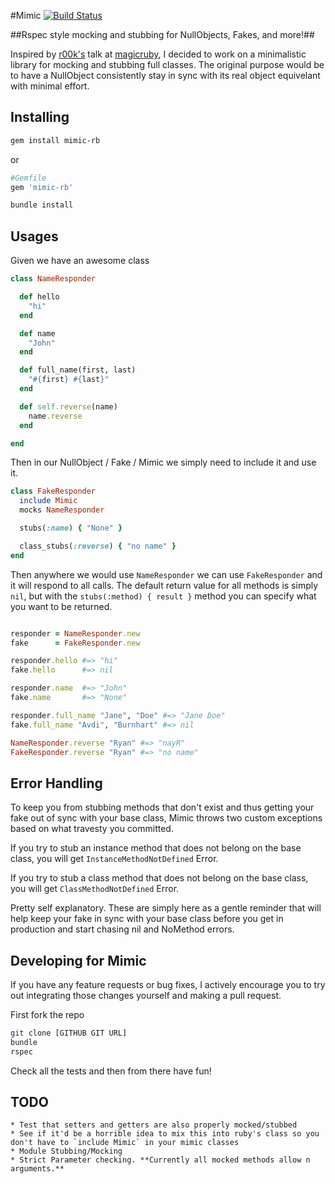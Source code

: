 #Mimic [![Build Status](https://secure.travis-ci.org/jah2488/mimic.png?branch=master)](https://travis-ci.org/jah2488/mimic)

##Rspec style mocking and stubbing for NullObjects, Fakes, and more!##

Inspired by [r00k's](http://www.twitter.com/r00k) talk at [magicruby](http://magic-ruby.com/), I decided to work on a minimalistic library for mocking and stubbing full classes. The original purpose would be to have a NullObject consistently stay in sync with its real object equivelant with minimal effort.

## Installing ##

````sh
gem install mimic-rb
````
or

````ruby
#Gemfile
gem 'mimic-rb'
````

````sh
bundle install
````

## Usages ##

Given we have an awesome class
````ruby
class NameResponder

  def hello
    "hi"
  end

  def name
    "John"
  end

  def full_name(first, last)
    "#{first} #{last}"
  end

  def self.reverse(name)
    name.reverse
  end

end
````

Then in our NullObject / Fake / Mimic we simply need to include it and use it.
````ruby
class FakeResponder
  include Mimic
  mocks NameResponder

  stubs(:name) { "None" }

  class_stubs(:reverse) { "no name" }
end
````

Then anywhere we would use `NameResponder` we can use `FakeResponder` and it will respond to all calls. The default return value for all methods is simply `nil`, but with the `stubs(:method) { result }` method you can specify what you want to be returned.

````ruby

responder = NameResponder.new
fake      = FakeResponder.new

responder.hello #=> "hi"
fake.hello      #=> nil

responder.name  #=> "John"
fake.name       #=> "None"

responder.full_name "Jane", "Doe" #=> "Jane Doe"
fake.full_name "Avdi", "Burnhart" #=> nil

NameResponder.reverse "Ryan" #=> "nayR"
FakeResponder.reverse "Ryan" #=> "no name"

````

## Error Handling ##
To keep you from stubbing methods that don't exist and thus getting your fake out of sync with your base class, Mimic throws two custom exceptions based on what travesty you committed. 

If you try to stub an instance method that does not belong on the base class, you will get `InstanceMethodNotDefined` Error.

If you try to stub a class method that does not belong on the base class, you will get `ClassMethodNotDefined` Error.

Pretty self explanatory. These are simply here as a gentle reminder that will help keep your fake in sync with your base class before you get in production and start chasing nil and NoMethod errors.



## Developing for Mimic ##
If you have any feature requests or bug fixes, I actively encourage you to try out integrating those changes yourself and making a pull request.

First fork the repo
````sh
git clone [GITHUB GIT URL]
bundle
rspec
````
Check all the tests and then from there have fun!


## TODO ##

    * Test that setters and getters are also properly mocked/stubbed
    * See if it'd be a horrible idea to mix this into ruby's class so you don't have to `include Mimic` in your mimic classes
    * Module Stubbing/Mocking
    * Strict Parameter checking. **Currently all mocked methods allow n arguments.**
